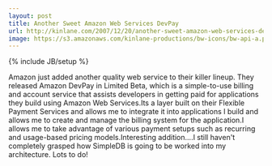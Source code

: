 ```yaml
---
layout: post
title: Another Sweet Amazon Web Services DevPay
url: http://kinlane.com/2007/12/20/another-sweet-amazon-web-services-devpay/
image: https://s3.amazonaws.com/kinlane-productions/bw-icons/bw-api-a.png
---
```

{% include JB/setup %}
Amazon just added another quality web service to their killer lineup.  They released Amazon DevPay in Limited Beta, which is a simple-to-use billing and account service that assists developers in getting paid for applications they build using Amazon Web Services.Its a layer built on their Flexible Payment Services and allows me to integrate it into applications I build and allows me to create and manage the billing system for the application.I allows me to take advantage of various payment setups such as recurring and usage-based pricing models.Interesting addition....I still haven't completely grasped how SimpleDB is going to be worked into my architecture.  Lots to do!